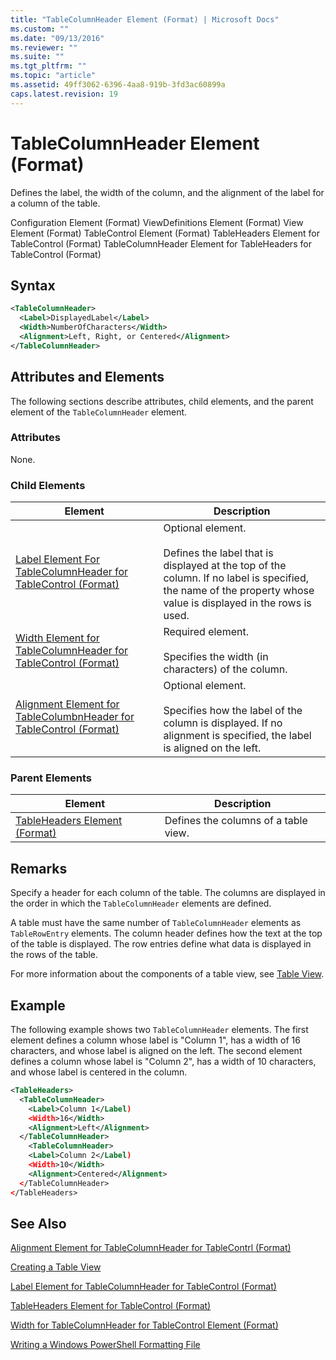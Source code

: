 ```yaml
---
title: "TableColumnHeader Element (Format) | Microsoft Docs"
ms.custom: ""
ms.date: "09/13/2016"
ms.reviewer: ""
ms.suite: ""
ms.tgt_pltfrm: ""
ms.topic: "article"
ms.assetid: 49ff3062-6396-4aa8-919b-3fd3ac60899a
caps.latest.revision: 19
---
```

# TableColumnHeader Element (Format)

Defines the label, the width of the column, and the alignment of the label for a column of the table.

Configuration Element (Format)
ViewDefinitions Element (Format)
View Element (Format)
TableControl Element (Format)
TableHeaders Element for TableControl (Format)
TableColumnHeader Element for TableHeaders for TableControl (Format)

## Syntax

```xml
<TableColumnHeader>
  <Label>DisplayedLabel</Label>
  <Width>NumberOfCharacters</Width>
  <Alignment>Left, Right, or Centered</Alignment>
</TableColumnHeader>
```

## Attributes and Elements

The following sections describe attributes, child elements, and the parent element of the `TableColumnHeader` element.

### Attributes

None.

### Child Elements

|Element|Description|
|-------------|-----------------|
|[Label Element For TableColumnHeader for TableControl (Format)](./label-element-for-tablecolumnheader-for-tablecontrol-format.md)|Optional element.<br /><br /> Defines the label that is displayed at the top of the column. If no label is specified, the name of the property whose value is displayed in the rows is used.|
|[Width Element for TableColumnHeader for TableControl (Format)](./width-element-for-tablecolumnheader-for-tablecontrol-format.md)|Required element.<br /><br /> Specifies the width (in characters) of the column.|
|[Alignment Element for TableColumbnHeader for TableControl (Format)](./alignment-element-for-tablecolumnheader-for-tablecontrol-format.md)|Optional element.<br /><br /> Specifies how the label of the column is displayed. If no alignment is specified, the label is aligned on the left.|

### Parent Elements

|Element|Description|
|-------------|-----------------|
|[TableHeaders Element (Format)](./tableheaders-element-format.md)|Defines the columns of a table view.|

## Remarks

Specify a header for each column of the table. The columns are displayed in the order in which the `TableColumnHeader` elements are defined.

A table must have the same number of `TableColumnHeader` elements as `TableRowEntry` elements. The column header defines how the text at the top of the table is displayed. The row entries define what data is displayed in the rows of the table.

For more information about the components of a table view, see [Table View](./creating-a-table-view.md).

## Example

The following example shows two `TableColumnHeader` elements. The first element defines a column whose label is "Column 1", has a width of 16 characters, and whose label is aligned on the left. The second element defines a column whose label is "Column 2", has a width of 10 characters, and whose label is centered in the column.

```xml
<TableHeaders>
  <TableColumnHeader>
    <Label>Column 1</Label)
    <Width>16</Width>
    <Alignment>Left</Alignment>
  </TableColumnHeader>
    <TableColumnHeader>
    <Label>Column 2</Label)
    <Width>10</Width>
    <Alignment>Centered</Alignment>
  </TableColumnHeader>
</TableHeaders>
```

## See Also

[Alignment Element for TableColumnHeader for TableContrl (Format)](./alignment-element-for-tablecolumnheader-for-tablecontrol-format.md)

[Creating a Table View](./creating-a-table-view.md)

[Label Element for TableColumnHeader for TableControl (Format)](./label-element-for-tablecolumnheader-for-tablecontrol-format.md)

[TableHeaders Element for TableControl (Format)](./tableheaders-element-format.md)

[Width for TableColumnHeader for TableControl Element (Format)](./width-element-for-tablecolumnheader-for-tablecontrol-format.md)

[Writing a Windows PowerShell Formatting File](./writing-a-powershell-formatting-file.md)
